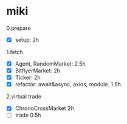 # miki

0.prepare
- [x] setup: 2h

1.fetch
- [x] Agent, RandomMarket: 2.5h
- [x] BitflyerMarket: 2h
- [x] Ticker: 2h
- [x] refactor: await&async, axios, module. 1.5h

2.virtual trade
- [x] ChronoCrossMarket 2h
- [ ] trade 0.5h
